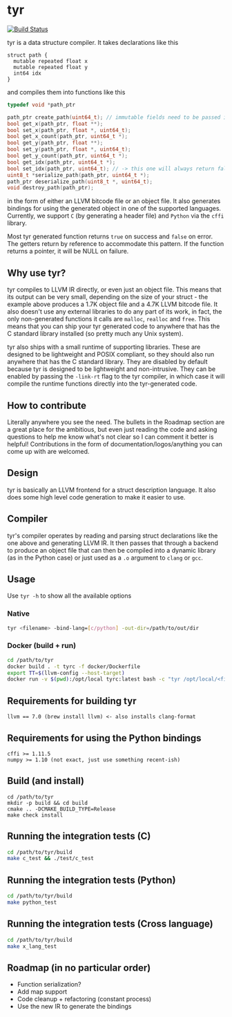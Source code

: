 # tyr
[![Build Status](https://travis-ci.org/bzcheeseman/tyr.svg?branch=master)](https://travis-ci.org/bzcheeseman/tyr)

tyr is a data structure compiler. It takes declarations like this
```
struct path {
  mutable repeated float x
  mutable repeated float y
  int64 idx
}
```
and compiles them into functions like this
```c
typedef void *path_ptr

path_ptr create_path(uint64_t); // immutable fields need to be passed into the constructor
bool get_x(path_ptr, float **);
bool set_x(path_ptr, float *, uint64_t);
bool get_x_count(path_ptr, uint64_t *);
bool get_y(path_ptr, float **);
bool set_y(path_ptr, float *, uint64_t);
bool get_y_count(path_ptr, uint64_t *);
bool get_idx(path_ptr, uint64_t *);
bool set_idx(path_ptr, uint64_t); // -> this one will always return false since the field is immutable
uint8_t *serialize_path(path_ptr, uint64_t *);
path_ptr deserialize_path(uint8_t *, uint64_t);
void destroy_path(path_ptr);
```
in the form of either an LLVM bitcode file or an object file. It also generates bindings 
for using the generated  object in one of the supported languages. Currently, we support 
`C` (by generating a header file) and `Python` via the `cffi` library.

Most tyr generated function returns `true` on success and `false` on error. The getters return by 
reference to accommodate this pattern. If the function returns a pointer, it will be NULL on failure.

## Why use tyr?
tyr compiles to LLVM IR directly, or even just an object file. This means that its output
can be very small, depending on the size of your struct - the example above produces a 1.7K 
object file and a 4.7K LLVM bitcode file. It also doesn't use any external libraries to do 
any part of its work, in fact, the only non-generated functions it calls are `malloc`, `realloc` 
and `free`. This means that you can ship your tyr generated code to anywhere that has the C 
standard library installed (so pretty much any Unix system).

tyr also ships with a small runtime of supporting libraries. These are designed to be lightweight
and POSIX compliant, so they should also run anywhere that has the C standard library. They are
disabled by default because tyr is designed to be lightweight and non-intrusive. They can be
enabled by passing the `-link-rt` flag to the tyr compiler, in which case it will compile the 
runtime functions directly into the tyr-generated code.

## How to contribute
Literally anywhere you see the need. The bullets in the Roadmap section are a great place
for the ambitious, but even just reading the code and asking questions to help me know what's not
clear so I can comment it better is helpful! Contributions in the form of 
documentation/logos/anything you can come up with are welcomed.

## Design
tyr is basically an LLVM frontend for a struct description language. It also does some high level 
code generation to make it easier to use.

## Compiler
tyr's compiler operates by reading and parsing struct declarations like the one above
and generating LLVM IR. It then passes that through a backend to produce an object file
that can then be compiled into a dynamic library (as in the Python case) or just used
as a `.o` argument to `clang` or `gcc`.

## Usage
Use `tyr -h` to show all the available options

### Native
```bash
tyr <filename> -bind-lang=[c/python] -out-dir=/path/to/out/dir
```

### Docker (build + run)
```bash
cd /path/to/tyr
docker build . -t tyrc -f docker/Dockerfile
export TT=$(llvm-config --host-target)
docker run -v $(pwd):/opt/local tyrc:latest bash -c "tyr /opt/local/<filename> -bind-lang=[c/python] -target-triple=${TT}"
```

## Requirements for building tyr
```
llvm == 7.0 (brew install llvm) <- also installs clang-format
```

## Requirements for using the Python bindings
```
cffi >= 1.11.5
numpy >= 1.10 (not exact, just use something recent-ish)
```

## Build (and install)
```
cd /path/to/tyr
mkdir -p build && cd build
cmake .. -DCMAKE_BUILD_TYPE=Release
make check install
```

## Running the integration tests (C)
```bash
cd /path/to/tyr/build
make c_test && ./test/c_test
```

## Running the integration tests (Python)
```bash
cd /path/to/tyr/build
make python_test
```

## Running the integration tests (Cross language)
```bash
cd /path/to/tyr/build
make x_lang_test
```



## Roadmap (in no particular order)
- Function serialization?
- Add map support
- Code cleanup + refactoring (constant process)
- Use the new IR to generate the bindings
